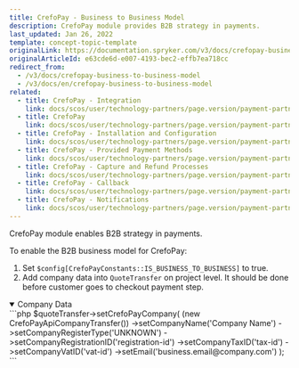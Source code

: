```yaml
---
title: CrefoPay - Business to Business Model
description: CrefoPay module provides B2B strategy in payments.
last_updated: Jan 26, 2022
template: concept-topic-template
originalLink: https://documentation.spryker.com/v3/docs/crefopay-business-to-business-model
originalArticleId: e63cde6d-e007-4193-bec2-effb7ea718cc
redirect_from:
  - /v3/docs/crefopay-business-to-business-model
  - /v3/docs/en/crefopay-business-to-business-model
related:
  - title: CrefoPay - Integration
    link: docs/scos/user/technology-partners/page.version/payment-partners/crefopay/crefopay-integration-into-a-project.html
  - title: CrefoPay
    link: docs/scos/user/technology-partners/page.version/payment-partners/crefopay/crefopay.html
  - title: CrefoPay - Installation and Configuration
    link: docs/scos/user/technology-partners/page.version/payment-partners/crefopay/crefopay-installation-and-configuration.html
  - title: CrefoPay - Provided Payment Methods
    link: docs/scos/user/technology-partners/page.version/payment-partners/crefopay/crefopay-provided-payment-methods.html
  - title: CrefoPay - Capture and Refund Processes
    link: docs/scos/user/technology-partners/page.version/payment-partners/crefopay/crefopay-technical-details-and-howtos/crefopay-capture-and-refund-processes.html
  - title: CrefoPay - Callback
    link: docs/scos/user/technology-partners/page.version/payment-partners/crefopay/crefopay-technical-details-and-howtos/crefopay-callback.html
  - title: CrefoPay - Notifications
    link: docs/scos/user/technology-partners/page.version/payment-partners/crefopay/crefopay-technical-details-and-howtos/crefopay-notifications.html
---
```


CrefoPay module enables B2B strategy in payments.

To enable the B2B business model for CrefoPay:

1. Set `$config[CrefoPayConstants::IS_BUSINESS_TO_BUSINESS]` to true.
2. Add company data into `QuoteTransfer` on project level. It should be done before customer goes to checkout payment step.
<details open>
<summary markdown='span'>Company Data</summary>
```php
$quoteTransfer->setCrefoPayCompany(
    (new CrefoPayApiCompanyTransfer())
        ->setCompanyName('Company Name')
        ->setCompanyRegisterType('UNKNOWN')
        ->setCompanyRegistrationID('registration-id')
        ->setCompanyTaxID('tax-id')
        ->setCompanyVatID('vat-id')
        ->setEmail('business.email@company.com')
);
```
